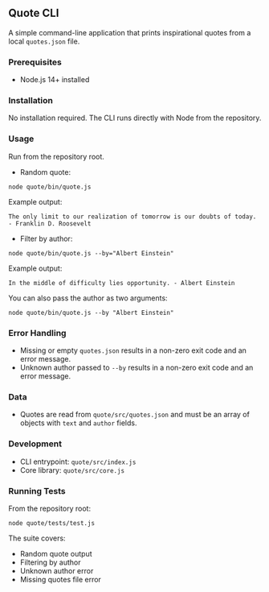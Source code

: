 ## Quote CLI

A simple command-line application that prints inspirational quotes from a local `quotes.json` file.

### Prerequisites

- Node.js 14+ installed

### Installation

No installation required. The CLI runs directly with Node from the repository.

### Usage

Run from the repository root.

- Random quote:

```
node quote/bin/quote.js
```

Example output:

```
The only limit to our realization of tomorrow is our doubts of today. - Franklin D. Roosevelt
```

- Filter by author:

```
node quote/bin/quote.js --by="Albert Einstein"
```

Example output:

```
In the middle of difficulty lies opportunity. - Albert Einstein
```

You can also pass the author as two arguments:

```
node quote/bin/quote.js --by "Albert Einstein"
```

### Error Handling

- Missing or empty `quotes.json` results in a non-zero exit code and an error message.
- Unknown author passed to `--by` results in a non-zero exit code and an error message.

### Data

- Quotes are read from `quote/src/quotes.json` and must be an array of objects with `text` and `author` fields.

### Development

- CLI entrypoint: `quote/src/index.js`
- Core library: `quote/src/core.js`

### Running Tests

From the repository root:

```
node quote/tests/test.js
```

The suite covers:

- Random quote output
- Filtering by author
- Unknown author error
- Missing quotes file error


